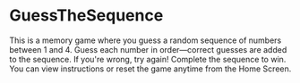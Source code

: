 # GuessTheSequence
This is a memory game where you guess a random sequence of numbers between 1 and 4. Guess each number in order—correct guesses are added to the sequence. If you're wrong, try again! Complete the sequence to win. You can view instructions or reset the game anytime from the Home Screen.
